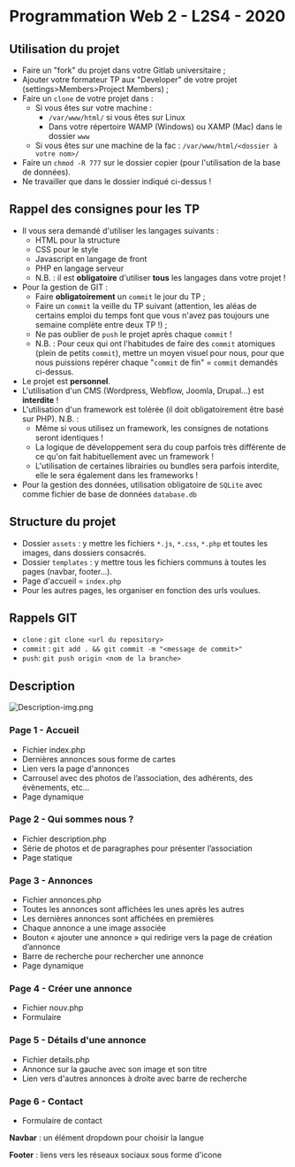 # Programmation Web 2 - L2S4 - 2020

## Utilisation du projet

* Faire un "fork" du projet dans votre Gitlab universitaire ;
* Ajouter votre formateur TP aux "Developer" de votre projet (settings>Members>Project Members) ;
* Faire un `clone` de votre projet dans :
  * Si vous êtes sur votre machine :
    * `/var/www/html/` si vous êtes sur Linux
    * Dans votre répertoire WAMP (Windows) ou XAMP (Mac) dans le dossier `www`
  * Si vous êtes sur une machine de la fac : `/var/www/html/<dossier à votre nom>/`
* Faire un `chmod -R 777` sur le dossier copier (pour l'utilisation de la base de données).
* Ne travailler que dans le dossier indiqué ci-dessus !

## Rappel des consignes pour les TP

* Il vous sera demandé d'utiliser les langages suivants :
  * HTML pour la structure
  * CSS pour le style
  * Javascript en langage de front
  * PHP en langage serveur
  * N.B. : il est **obligatoire** d'utiliser **tous** les langages dans votre projet !
* Pour la gestion de GIT :
  * Faire **obligatoirement** un `commit` le jour du TP ;
  * Faire un `commit` la veille du TP suivant (attention, les aléas de certains emploi du temps font que vous n'avez pas toujours une semaine complète entre deux TP !) ;
  * Ne pas oublier de `push` le projet après chaque `commit` !
  * N.B. : Pour ceux qui ont l'habitudes de faire des `commit` atomiques (plein de petits `commit`), mettre un moyen visuel pour nous, pour que nous puissions repérer chaque "`commit` de fin" = `commit` demandés ci-dessus. 
* Le projet est **personnel**.
* L'utilisation d'un CMS (Wordpress, Webflow, Joomla, Drupal...) est **interdite** !
* L'utilisation d'un framework est tolérée (il doit obligatoirement être basé sur PHP). N.B. :
  * Même si vous utilisez un framework, les consignes de notations seront identiques !
  * La logique de développement sera du coup parfois très différente de ce qu'on fait habituellement avec un framework !
  * L'utilisation de certaines librairies ou bundles sera parfois interdite, elle le sera également dans les frameworks !
* Pour la gestion des données, utilisation obligatoire de `SQLite` avec comme fichier de base de données `database.db` 

## Structure du projet

* Dossier `assets` : y mettre les fichiers `*.js`, `*.css`, `*.php` et toutes les images, dans dossiers consacrés.
* Dossier `templates` : y mettre tous les fichiers communs à toutes les pages (navbar, footer...).
* Page d'accueil = `index.php`
* Pour les autres pages, les organiser en fonction des urls voulues.

## Rappels GIT

* `clone` : `git clone <url du repository>`
* `commit` : `git add . && git commit -m "<message de commit>"`
* `push`: `git push origin <nom de la branche>`

## Description

![Description-img.png](/Users/massimo/Sites/projet-s4/Description-img.png)

### Page 1 - Accueil

- Fichier index.php
- Dernières annonces sous forme de cartes
- Lien vers la page d'annonces
- Carrousel avec des photos de l’association, des adhérents, des évènements, etc...
- Page dynamique

### Page 2 - Qui sommes nous ?

- Fichier description.php
- Série de photos et de paragraphes pour présenter l’association
- Page statique

### Page 3 - Annonces

- Fichier annonces.php
- Toutes les annonces sont affichées les unes après les autres
- Les dernières annonces sont affichées en premières
- Chaque annonce a une image associée
- Bouton « ajouter une annonce » qui redirige vers la page de création d’annonce
- Barre de recherche pour rechercher une annonce
- Page dynamique

### Page 4 - Créer une annonce

- Fichier nouv.php
- Formulaire

### Page 5 - Détails d'une annonce

- Fichier details.php
- Annonce sur la gauche avec son image et son titre
- Lien vers d'autres annonces à droite avec barre de recherche

### Page 6 - Contact

- Formulaire de contact

**Navbar** : un élément dropdown pour choisir la langue

**Footer** : liens vers les réseaux sociaux sous forme d'icone
